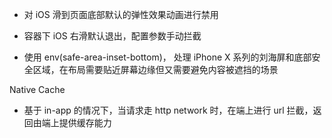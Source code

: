 - 对 iOS 滑到页面底部默认的弹性效果动画进行禁用

- 容器下 iOS 右滑默认退出，配置参数手动拦截
- 使用 env(safe-area-inset-bottom)， 处理 iPhone X 系列的刘海屏和底部安全区域，在布局需要贴近屏幕边缘但又需要避免内容被遮挡的场景





Native Cache

- 基于 in-app 的情况下，当请求走 http network 时，在端上进行 url 拦截，返回由端上提供缓存能力
